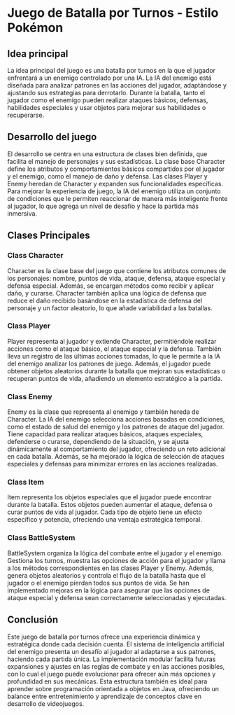 # Juego de Batalla por Turnos - Estilo Pokémon

## Idea principal

La idea principal del juego es una batalla por turnos en la que el jugador enfrentará a un enemigo controlado por una IA. La IA del enemigo está diseñada para analizar patrones en las acciones del jugador, adaptándose y ajustando sus estrategias para derrotarlo. Durante la batalla, tanto el jugador como el enemigo pueden realizar ataques básicos, defensas, habilidades especiales y usar objetos para mejorar sus habilidades o recuperarse.

## Desarrollo del juego

El desarrollo se centra en una estructura de clases bien definida, que facilita el manejo de personajes y sus estadísticas. La clase base Character define los atributos y comportamientos básicos compartidos por el jugador y el enemigo, como el manejo de daño y defensa. Las clases Player y Enemy heredan de Character y expanden sus funcionalidades específicas. Para mejorar la experiencia de juego, la IA del enemigo utiliza un conjunto de condiciones que le permiten reaccionar de manera más inteligente frente al jugador, lo que agrega un nivel de desafío y hace la partida más inmersiva.

## Clases Principales

### Class Character
Character es la clase base del juego que contiene los atributos comunes de los personajes: nombre, puntos de vida, ataque, defensa, ataque especial y defensa especial. Además, se encargan métodos como recibir y aplicar daño, y curarse. Character también aplica una lógica de defensa que reduce el daño recibido basándose en la estadística de defensa del personaje y un factor aleatorio, lo que añade variabilidad a las batallas.

### Class Player
Player representa al jugador y extiende Character, permitiéndole realizar acciones como el ataque básico, el ataque especial y la defensa. También lleva un registro de las últimas acciones tomadas, lo que le permite a la IA del enemigo analizar los patrones de juego. Además, el jugador puede obtener objetos aleatorios durante la batalla que mejoran sus estadísticas o recuperan puntos de vida, añadiendo un elemento estratégico a la partida.

### Class Enemy
Enemy es la clase que representa al enemigo y también hereda de Character. La IA del enemigo selecciona acciones basadas en condiciones, como el estado de salud del enemigo y los patrones de ataque del jugador. Tiene capacidad para realizar ataques básicos, ataques especiales, defenderse o curarse, dependiendo de la situación, y se ajusta dinámicamente al comportamiento del jugador, ofreciendo un reto adicional en cada batalla. Además, se ha mejorado la lógica de selección de ataques especiales y defensas para minimizar errores en las acciones realizadas.

### Class Item
Item representa los objetos especiales que el jugador puede encontrar durante la batalla. Estos objetos pueden aumentar el ataque, defensa o curar puntos de vida al jugador. Cada tipo de objeto tiene un efecto específico y potencia, ofreciendo una ventaja estratégica temporal.

### Class BattleSystem
BattleSystem organiza la lógica del combate entre el jugador y el enemigo. Gestiona los turnos, muestra las opciones de acción para el jugador y llama a los métodos correspondientes en las clases Player y Enemy. Además, genera objetos aleatorios y controla el flujo de la batalla hasta que el jugador o el enemigo pierdan todos sus puntos de vida. Se han implementado mejoras en la lógica para asegurar que las opciones de ataque especial y defensa sean correctamente seleccionadas y ejecutadas.

## Conclusión

Este juego de batalla por turnos ofrece una experiencia dinámica y estratégica donde cada decisión cuenta. El sistema de inteligencia artificial del enemigo presenta un desafío al jugador al adaptarse a sus patrones, haciendo cada partida única. La implementación modular facilita futuras expansiones y ajustes en las reglas de combate y en las acciones posibles, con lo cual el juego puede evolucionar para ofrecer aún más opciones y profundidad en sus mecánicas. Esta estructura también es ideal para aprender sobre programación orientada a objetos en Java, ofreciendo un balance entre entretenimiento y aprendizaje de conceptos clave en desarrollo de videojuegos.
